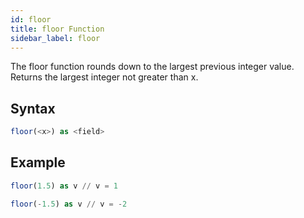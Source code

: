 ```yaml
---
id: floor
title: floor Function
sidebar_label: floor
---
```




The floor function rounds down to the largest previous integer value. Returns the largest integer not greater than x.

## Syntax

```sql
floor(<x>) as <field>
```

## Example

```sql
floor(1.5) as v // v = 1
```

```sql
floor(-1.5) as v // v = -2
```
